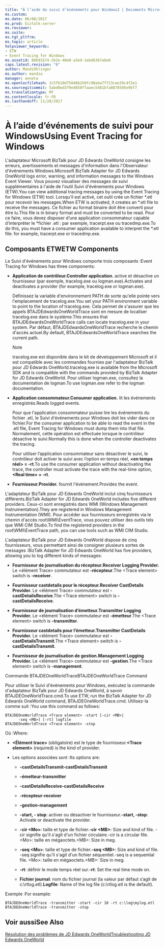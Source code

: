 ```yaml
---
title: "À l’aide du suivi d’événements pour Windows2 | Documents Microsoft"
ms.custom: 
ms.date: 06/08/2017
ms.prod: biztalk-server
ms.reviewer: 
ms.suite: 
ms.tgt_pltfrm: 
ms.topic: article
helpviewer_keywords:
- ETW
- Event Tracing for Windows
ms.assetid: 88b91b74-2b2e-40e0-a3e9-1ebd6367abe8
caps.latest.revision: "6"
author: MandiOhlinger
ms.author: mandia
manager: anneta
ms.openlocfilehash: 3c5f610d75048b250fc90aba7f723cee39c4f2e1
ms.sourcegitcommit: 5abd0ed3f9e4858ffaaec5481bfa8878595e95f7
ms.translationtype: MT
ms.contentlocale: fr-FR
ms.lasthandoff: 11/28/2017
---
```

# <a name="using-event-tracing-for-windows"></a><span data-ttu-id="2d7fb-102">À l’aide d’événements de suivi pour Windows</span><span class="sxs-lookup"><span data-stu-id="2d7fb-102">Using Event Tracing for Windows</span></span>
<span data-ttu-id="2d7fb-103">L'adaptateur Microsoft BizTalk pour JD Edwards OneWorld consigne les erreurs, avertissements et messages d'information dans l'Observateur d'événements Windows.</span><span class="sxs-lookup"><span data-stu-id="2d7fb-103">Microsoft BizTalk Adapter for JD Edwards OneWorld logs error, warning, and information messages to the Windows Event Viewer.</span></span> <span data-ttu-id="2d7fb-104">Vous pouvez visualiser des messages de suivi supplémentaires à l'aide de l'outil Suivi d'événements pour Windows (ETW).</span><span class="sxs-lookup"><span data-stu-id="2d7fb-104">You can view additional tracing messages by using the Event Tracing for Windows (ETW) tool.</span></span> <span data-ttu-id="2d7fb-105">Lorsqu'il est activé, cet outil crée un fichier *.etl pour recevoir les messages.</span><span class="sxs-lookup"><span data-stu-id="2d7fb-105">When ETW is activated, it creates an *.etl file to receive the messages.</span></span> <span data-ttu-id="2d7fb-106">Ce fichier au format binaire doit être converti pour être lu.</span><span class="sxs-lookup"><span data-stu-id="2d7fb-106">This file is in binary format and must be converted to be read.</span></span> <span data-ttu-id="2d7fb-107">Pour ce faire, vous devez disposer d’une application consommateur capable d’interpréter le \*fichier .etl : par exemple, tracerpt.exe ou tracedmp.exe.</span><span class="sxs-lookup"><span data-stu-id="2d7fb-107">To do this, you must have a consumer application available to interpret the \*.etl file: for example, tracerpt.exe or tracedmp.exe.</span></span>  
  
## <a name="etw-components"></a><span data-ttu-id="2d7fb-108">Composants ETW</span><span class="sxs-lookup"><span data-stu-id="2d7fb-108">ETW Components</span></span>  
 <span data-ttu-id="2d7fb-109">Le Suivi d'événements pour Windows comporte trois composants :</span><span class="sxs-lookup"><span data-stu-id="2d7fb-109">Event Tracing for Windows has three components:</span></span>  
  
-   <span data-ttu-id="2d7fb-110">**Application de contrôleur.**</span><span class="sxs-lookup"><span data-stu-id="2d7fb-110">**Controller application.**</span></span> <span data-ttu-id="2d7fb-111">active et désactive un fournisseur (par exemple, tracelog.exe ou logman.exe).</span><span class="sxs-lookup"><span data-stu-id="2d7fb-111">Activates and deactivates a provider (for example, tracelog.exe or logman.exe).</span></span>  
  
     <span data-ttu-id="2d7fb-112">Définissez la variable d'environnement PATH de sorte qu'elle pointe vers l'emplacement de tracelog.exe.</span><span class="sxs-lookup"><span data-stu-id="2d7fb-112">You set your PATH environment variable to point to the location of tracelog.exe.</span></span> <span data-ttu-id="2d7fb-113">Cela permet de s'assurer que les appels BTAJDEdwardsOneWorldTrace sont en mesure de localiser tracelog.exe dans le système.</span><span class="sxs-lookup"><span data-stu-id="2d7fb-113">This ensures that BTAJDEdwardsOneWorldTrace calls can locate tracelog.exe in your system.</span></span> <span data-ttu-id="2d7fb-114">Par défaut, BTAJDEdwardsOneWorldTrace recherche le chemin d'accès actuel.</span><span class="sxs-lookup"><span data-stu-id="2d7fb-114">By default, BTAJDEdwardsOneWorldTrace searches the current path.</span></span>  
  
    > [!NOTE]
    >  <span data-ttu-id="2d7fb-115">tracelog.exe est disponible dans le kit de développement Microsoft et il est compatible avec les commandes fournies par l'adaptateur BizTalk pour JD Edwards OneWorld.</span><span class="sxs-lookup"><span data-stu-id="2d7fb-115">tracelog.exe is available from the Microsoft SDK and is compatible with the commands provided by BizTalk Adapter for JD Edwards OneWorld.</span></span> <span data-ttu-id="2d7fb-116">Pour utiliser logman.exe, consultez la documentation de logman.</span><span class="sxs-lookup"><span data-stu-id="2d7fb-116">To use logman.exe refer to the logman documentation.</span></span>  
  
-   <span data-ttu-id="2d7fb-117">**Application consommateur.**</span><span class="sxs-lookup"><span data-stu-id="2d7fb-117">**Consumer application.**</span></span> <span data-ttu-id="2d7fb-118">lit les événements enregistrés.</span><span class="sxs-lookup"><span data-stu-id="2d7fb-118">Reads logged events.</span></span>  
  
     <span data-ttu-id="2d7fb-119">Pour que l'application consommateur puisse lire les événements du fichier .etl, le Suivi d'événements pour Windows doit les vider dans ce fichier.</span><span class="sxs-lookup"><span data-stu-id="2d7fb-119">For the consumer application to be able to read the event in the .etl file, Event Tracing for Windows must dump them into that file.</span></span> <span data-ttu-id="2d7fb-120">Normalement, cette opération est effectuée lorsque le contrôleur désactive le suivi.</span><span class="sxs-lookup"><span data-stu-id="2d7fb-120">Normally this is done when the controller deactivates the tracing.</span></span>  
  
     <span data-ttu-id="2d7fb-121">Pour utiliser l’application consommateur sans désactiver le suivi, le contrôleur doit activer le suivi avec l’option en temps réel,  **\<en temps réel\> = -rt**.</span><span class="sxs-lookup"><span data-stu-id="2d7fb-121">To use the consumer application without deactivating the trace, the controller must activate the trace with the real-time option, **\<Real time\> = -rt**.</span></span>  
  
-   <span data-ttu-id="2d7fb-122">**Fournisseur.**</span><span class="sxs-lookup"><span data-stu-id="2d7fb-122">**Provider.**</span></span> <span data-ttu-id="2d7fb-123">fournit l'événement.</span><span class="sxs-lookup"><span data-stu-id="2d7fb-123">Provides the event.</span></span>  
  
 <span data-ttu-id="2d7fb-124">L'adaptateur BizTalk pour JD Edwards OneWorld inclut cinq fournisseurs différents.</span><span class="sxs-lookup"><span data-stu-id="2d7fb-124">BizTalk Adapter for JD Edwards OneWorld includes five different providers.</span></span> <span data-ttu-id="2d7fb-125">Ceux-ci sont enregistrés dans WMI (Windows Management Instrumentation).</span><span class="sxs-lookup"><span data-stu-id="2d7fb-125">They are registered in Windows Management Instrumentation (WMI).</span></span> <span data-ttu-id="2d7fb-126">Pour accéder aux fournisseurs enregistrés via le chemin d'accès root\WMI\EventTrace, vous pouvez utiliser des outils tels que WMI CIM Studio.</span><span class="sxs-lookup"><span data-stu-id="2d7fb-126">To find the registered providers in the root\WMI\EventTrace path, you can use tools such as WMI CIM Studio.</span></span>  
  
 <span data-ttu-id="2d7fb-127">L'adaptateur BizTalk pour JD Edwards OneWorld dispose de cinq fournisseurs, vous permettant ainsi de consigner plusieurs sortes de messages :</span><span class="sxs-lookup"><span data-stu-id="2d7fb-127">BizTalk Adapter for JD Edwards OneWorld has five providers, allowing you to log different kinds of messages:</span></span>  
  
-   <span data-ttu-id="2d7fb-128">**Fournisseur de journalisation du récepteur.**</span><span class="sxs-lookup"><span data-stu-id="2d7fb-128">**Receiver Logging Provider.**</span></span> <span data-ttu-id="2d7fb-129">Le \<élément Trace\> commutateur est **-récepteur**.</span><span class="sxs-lookup"><span data-stu-id="2d7fb-129">The \<Trace element\> switch is **-receiver**.</span></span>  
  
-   <span data-ttu-id="2d7fb-130">**Fournisseur castdetails pour le récepteur.**</span><span class="sxs-lookup"><span data-stu-id="2d7fb-130">**Receiver CastDetails Provider.**</span></span> <span data-ttu-id="2d7fb-131">Le \<élément Trace\> commutateur est **- castDetailsReceive**.</span><span class="sxs-lookup"><span data-stu-id="2d7fb-131">The \<Trace element\> switch is **-castDetailsReceive**.</span></span>  
  
-   <span data-ttu-id="2d7fb-132">**Fournisseur de journalisation d’émetteur.**</span><span class="sxs-lookup"><span data-stu-id="2d7fb-132">**Transmitter Logging Provider.**</span></span> <span data-ttu-id="2d7fb-133">Le \<élément Trace\> commutateur est **-émetteur**.</span><span class="sxs-lookup"><span data-stu-id="2d7fb-133">The \<Trace element\> switch is **-transmitter**.</span></span>  
  
-   <span data-ttu-id="2d7fb-134">**Fournisseur castdetails pour l’émetteur.**</span><span class="sxs-lookup"><span data-stu-id="2d7fb-134">**Transmitter CastDetails Provider.**</span></span> <span data-ttu-id="2d7fb-135">Le \<élément Trace\> commutateur est **- castDetailsTransmit**.</span><span class="sxs-lookup"><span data-stu-id="2d7fb-135">The \<Trace element\> switch is **-castDetailsTransmit**.</span></span>  
  
-   <span data-ttu-id="2d7fb-136">**Fournisseur de journalisation de gestion.**</span><span class="sxs-lookup"><span data-stu-id="2d7fb-136">**Management Logging Provider.**</span></span> <span data-ttu-id="2d7fb-137">Le \<élément Trace\> commutateur est **-gestion**.</span><span class="sxs-lookup"><span data-stu-id="2d7fb-137">The \<Trace element\> switch is **-management**.</span></span>  
  
 <span data-ttu-id="2d7fb-138">Commande BTAJDEOneWorldTrace</span><span class="sxs-lookup"><span data-stu-id="2d7fb-138">BTAJDEOneWorldTrace Command</span></span>  
  
 <span data-ttu-id="2d7fb-139">Pour utiliser le Suivi d'événements pour Windows, exécutez la commande d'adaptateur BizTalk pour JD Edwards OneWorld, à savoir BTAJDEOneWorldTrace.cmd.</span><span class="sxs-lookup"><span data-stu-id="2d7fb-139">To use ETW, run the BizTalk Adapter for JD Edwards OneWorld command, BTAJDEOneWorldTrace.cmd.</span></span> <span data-ttu-id="2d7fb-140">Utilisez-la comme suit :</span><span class="sxs-lookup"><span data-stu-id="2d7fb-140">You use this command as follows:</span></span>  
  
```  
BTAJDEOneWorldTrace <Trace element> -start [-cir <MB>|   
      -seq <MB>] [-rt] logfile  
BTAJDEOneWorldTrace <Trace element> -stop  
```  
  
 <span data-ttu-id="2d7fb-141">Où :</span><span class="sxs-lookup"><span data-stu-id="2d7fb-141">Where:</span></span>  
  
-   <span data-ttu-id="2d7fb-142">**\<Élément trace\>**  (obligatoire) est le type de fournisseur.</span><span class="sxs-lookup"><span data-stu-id="2d7fb-142">**\<Trace element\>** (required) is the kind of provider.</span></span>  
  
-   <span data-ttu-id="2d7fb-143">Les options associées sont :</span><span class="sxs-lookup"><span data-stu-id="2d7fb-143">Its options are:</span></span>  
  
    -   <span data-ttu-id="2d7fb-144">**-castDetailsTransmit**</span><span class="sxs-lookup"><span data-stu-id="2d7fb-144">**-castDetailsTransmit**</span></span>  
  
    -   <span data-ttu-id="2d7fb-145">**-émetteur**</span><span class="sxs-lookup"><span data-stu-id="2d7fb-145">**-transmitter**</span></span>  
  
    -   <span data-ttu-id="2d7fb-146">**-castDetailsReceive**</span><span class="sxs-lookup"><span data-stu-id="2d7fb-146">**-castDetailsReceive**</span></span>  
  
    -   <span data-ttu-id="2d7fb-147">**-récepteur**</span><span class="sxs-lookup"><span data-stu-id="2d7fb-147">**-receiver**</span></span>  
  
    -   <span data-ttu-id="2d7fb-148">**-gestion**</span><span class="sxs-lookup"><span data-stu-id="2d7fb-148">**-management**</span></span>  
  
    -   <span data-ttu-id="2d7fb-149">**-start, - stop**: activer ou désactiver le fournisseur.</span><span class="sxs-lookup"><span data-stu-id="2d7fb-149">**-start, -stop**: Activate or deactivate the provider.</span></span>  
  
    -   <span data-ttu-id="2d7fb-150">**-cir \<Mo\>**: taille et type de fichier.</span><span class="sxs-lookup"><span data-stu-id="2d7fb-150">**-cir \<MB\>**: Size and kind of file.</span></span> <span data-ttu-id="2d7fb-151">-cir signifie qu'il s'agit d'un fichier circulaire.</span><span class="sxs-lookup"><span data-stu-id="2d7fb-151">-cir is a circular file.</span></span> <span data-ttu-id="2d7fb-152">\<Mo\>: taille en mégaoctets.</span><span class="sxs-lookup"><span data-stu-id="2d7fb-152">\<MB\>: Size in meg.</span></span>  
  
    -   <span data-ttu-id="2d7fb-153">**-seq \<Mo\>**: taille et type de fichier.</span><span class="sxs-lookup"><span data-stu-id="2d7fb-153">**-seq \<MB\>**: Size and kind of file.</span></span> <span data-ttu-id="2d7fb-154">-seq signifie qu'il s'agit d'un fichier séquentiel.</span><span class="sxs-lookup"><span data-stu-id="2d7fb-154">-seq is a sequential file.</span></span> <span data-ttu-id="2d7fb-155">\<Mo\>: taille en mégaoctets.</span><span class="sxs-lookup"><span data-stu-id="2d7fb-155">\<MB\>: Size in meg.</span></span>  
  
    -   <span data-ttu-id="2d7fb-156">**-rt**: définir le mode temps réel sur.</span><span class="sxs-lookup"><span data-stu-id="2d7fb-156">**-rt**: Set the real time mode on.</span></span>  
  
    -   <span data-ttu-id="2d7fb-157">**Fichier journal**: nom du fichier journal (la valeur par défaut s’agit de c:\rtlog.etl).</span><span class="sxs-lookup"><span data-stu-id="2d7fb-157">**Logfile**: Name of the log file (c:\rtlog.etl is the default).</span></span>  
  
 <span data-ttu-id="2d7fb-158">Exemple :</span><span class="sxs-lookup"><span data-stu-id="2d7fb-158">For example:</span></span>  
  
```  
BTAJDEOneWorldTrace -transmitter -start -cir 10 -rt c:\log\mylog.etl  
BTAJDEOneWorldTrace -transmitter -stop  
```  
  
## <a name="see-also"></a><span data-ttu-id="2d7fb-159">Voir aussi</span><span class="sxs-lookup"><span data-stu-id="2d7fb-159">See Also</span></span>  
 [<span data-ttu-id="2d7fb-160">Résolution des problèmes de JD Edwards OneWorld</span><span class="sxs-lookup"><span data-stu-id="2d7fb-160">Troubleshooting JD Edwards OneWorld</span></span>](../core/troubleshooting-jd-edwards-oneworld.md)